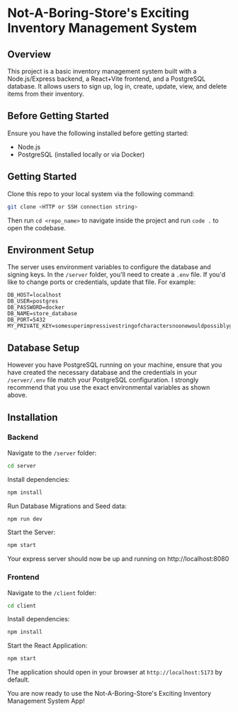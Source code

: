 # Not-A-Boring-Store's Exciting Inventory Management System

## Overview
This project is a basic inventory management system built with a Node.js/Express backend, a React+Vite frontend, and a PostgreSQL database. It allows users to sign up, log in, create, update, view, and delete items from their inventory.

## Before Getting Started
Ensure you have the following installed before getting started:
- Node.js
- PostgreSQL (installed locally or via Docker)

## Getting Started
Clone this repo to your local system via the following command:

```bash
git clone <HTTP or SSH connection string>
```
Then run `cd <repo_name>` to navigate inside the project and run `code .` to open the codebase.

## Environment Setup
The server uses environment variables to configure the database and signing keys. In the `/server` folder, you'll need to create a `.env` file. If you'd like to change ports or credentials, update that file. For example:

```properties
DB_HOST=localhost
DB_USER=postgres
DB_PASSWORD=docker
DB_NAME=store_database
DB_PORT=5432
MY_PRIVATE_KEY=somesuperimpressivestringofcharactersnoonewouldpossiblyguessmaybe
```

## Database Setup

However you have PostgreSQL running on your machine, ensure that you have created the necessary database and the credentials in your `/server/.env` file match your PostgreSQL configuration. I strongly recommend that you use the exact environmental variables as shown above.

## Installation

### Backend

Navigate to the `/server` folder:

   ```bash
   cd server
   ```

Install dependencies:

   ```bash
   npm install
   ```

Run Database Migrations and Seed data:

   ```bash
   npm run dev
   ```

Start the Server:

   ```bash
   npm start
   ```

Your express server should now be up and running on http://localhost:8080

### Frontend

Navigate to the `/client` folder:

   ```bash
   cd client
   ```

Install dependencies:

   ```bash
   npm install
   ```

Start the React Application:

   ```bash
   npm start
   ```

   The application should open in your browser at `http://localhost:5173` by default.

   You are now ready to use the Not-A-Boring-Store's Exciting Inventory Management System App!